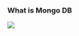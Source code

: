 <h3>What is Mongo DB</h3>
<a href="https://www.youtube.com/watch?v=ExcRbA7fy_A&list=PL4cUxeGkcC9h77dJ-QJlwGlZlTd4ecZOA"><img src="https://github.com/user-attachments/assets/b4dc461d-494e-473a-8efd-4e07e4021b75"</a>
